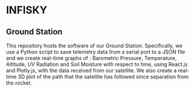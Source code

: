 # INFISKY

## Ground Station
This repository hosts the software of our Ground Station. Specifically, we use a Python script to save telemetry data from a serial port to a JSON file and we create real-time graphs of : Barometric Pressure, Temperature, Altitude, UV Radiation and Soil Moisture with respect to time, using React.js and Plotly.js, with the data received from our satellite. We also create a real-time 3D plot of the path that the satellite has followed since separation from the rocket.

